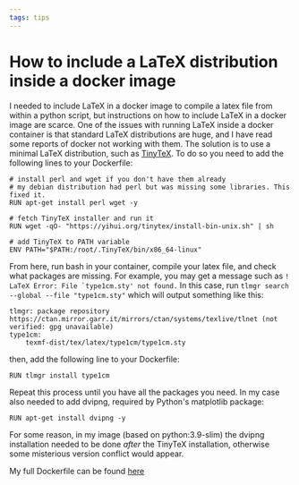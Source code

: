 ```yaml
---
tags: tips
---
```

# How to include a LaTeX distribution inside a docker image

I needed to include LaTeX in a docker image to compile a latex file from within a python script, but
instructions on how to include LaTeX in a docker image are scarce. One of the issues with running LaTeX 
inside a docker container is that standard 
LaTeX distributions are huge, and I have read some reports of docker not working with them.
The solution is to use a minimal LaTeX distribution, such as [TinyTeX](https://yihui.org/tinytex/). 
To do so you need to add the following lines to your Dockerfile:

```
# install perl and wget if you don't have them already
# my debian distribution had perl but was missing some libraries. This fixed it.  
RUN apt-get install perl wget -y  

# fetch TinyTeX installer and run it
RUN wget -qO- "https://yihui.org/tinytex/install-bin-unix.sh" | sh 

# add TinyTeX to PATH variable
ENV PATH="$PATH:/root/.TinyTeX/bin/x86_64-linux"
```

From here, run bash in your container, compile your latex file, and check what packages are missing. For example, you may get a message such as ```! LaTeX Error: File `type1cm.sty' not found.```
In this case, run ```tlmgr search --global --file "type1cm.sty"``` which will output something like this:
```
tlmgr: package repository https://ctan.mirror.garr.it/mirrors/ctan/systems/texlive/tlnet (not verified: gpg unavailable)
type1cm:
	texmf-dist/tex/latex/type1cm/type1cm.sty
```
then, add the following line to your Dockerfile:
```
RUN tlmgr install type1cm
```

Repeat this process until you have all the packages you need. In my case also needed to add dvipng, required by Python's matplotlib package:
```
RUN apt-get install dvipng -y
```

For some reason, in my image (based on python:3.9-slim) the dvipng installation needed to be done *after* the TinyTeX installation, otherwise some misterious version conflict would appear.

My full Dockerfile can be found [here](https://github.com/andreamoro-git/JurySelection-Replication_Package/blob/main/Environment/Dockerfile)
